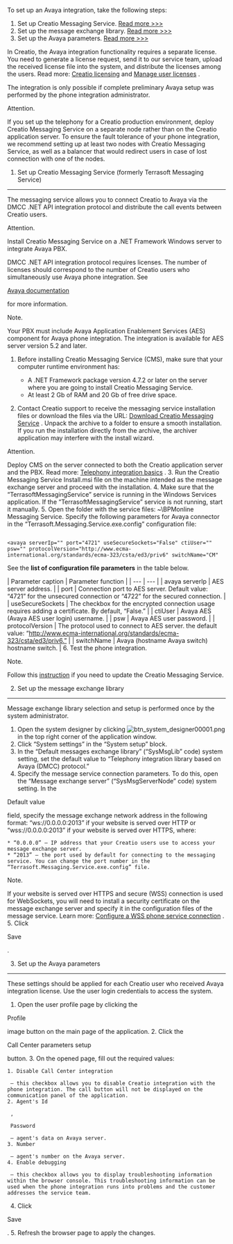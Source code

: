 


 To set up an Avaya integration, take the following steps:
 


1. Set up Creatio Messaging Service.
 [Read more >>>](#title-1574-1)
2. Set up the message exchange library.
 [Read more >>>](#title-1574-2)
3. Set up the Avaya parameters.
 [Read more >>>](#title-1574-3)



 In Creatio, the Avaya integration functionality requires a separate license. You need to generate a license request, send it to our service team, upload the received license file into the system, and distribute the licenses among the users. Read more:
 [Creatio licensing](/docs/7-18/user/setup_and_administration/licensing/licensing_overview/creatio_licensing) 
 and
 [Manage user licenses](/docs/7-18/user/setup_and_administration/licensing/manage_licenses/manage_user_licenses) 
 .
 



 The integration is only possible if complete preliminary Avaya setup was performed by the phone integration administrator.
 





 Attention.
 
 If you set up the telephony for a Creatio production environment, deploy Creatio Messaging Service on a separate node rather than on the Creatio application server. To ensure the fault tolerance of your phone integration, we recommend setting up at least two nodes with Creatio Messaging Service, as well as a balancer that would redirect users in case of lost connection with one of the nodes.
 




 1. Set up Creatio Messaging Service (formerly Terrasoft Messaging Service)
----------------------------------------------------------------------------



 The messaging service allows you to connect Creatio to Avaya via the DMCC .NET API integration protocol and distribute the call events between Creatio users.
 





 Attention.
 
 Install Creatio Messaging Service on a .NET Framework Windows server to integrate Avaya PBX.
 




 DMCC .NET API integration protocol requires licenses. The number of licenses should correspond to the number of Creatio users who simultaneously use Avaya phone integration. See
 
[Avaya documentation](https://support.avaya.com/documents/) 

 for more information.
 





 Note.
 
 Your PBX must include Avaya Application Enablement Services (AES) component for Avaya phone integration. The integration is available for AES server version 5.2 and later.
 



1. Before installing Creatio Messaging Service (CMS), make sure that your computer runtime environment has:
 


	* A .NET Framework package version 4.7.2 or later on the server where you are going to install Creatio Messaging Service.
	* At least 2 Gb of RAM and 20 Gb of free drive space.
2. Contact Creatio support to receive the messaging service installation files or download the files via the URL:
 [Download Creatio Messaging Service](https://academy.creatio.com/sites/default/files/documents/downloads/CreatioMessagingService/7.18.0.808.zip) 
 . Unpack the archive to a folder to ensure a smooth installation. If you run the installation directly from the archive, the archiver application may interfere with the install wizard.
 


 Attention.
 
 Deploy CMS on the server connected to both the Creatio application server and the PBX. Read more:
 [Telephony integration basics](/docs/7-18/developer/application_components/telephony_integration/telephony_integration_basics/overview) 
 .
3. Run the Creatio Messaging Service Install.msi file on the machine intended as the message exchange server and proceed with the installation.
4. Make sure that the “TerrasoftMessagingService” service is running in the Windows Services application. If the “TerrasoftMessagingService” service is not running, start it manually.
5. Open the folder with the service files: ~\BPMonline Messaging Service. Specify the following parameters for Avaya connector in the “Terrasoft.Messaging.Service.exe.config” configuration file:
 






```

<avaya serverIp="" port="4721" useSecureSockets="False" ctiUser="" psw="" protocolVersion="http://www.ecma-international.org/standards/ecma-323/csta/ed3/priv6" switchName="CM"
```





 See the
 **list of configuration file parameters** 
 in the table below.
 





| 
 Parameter caption
  | 
 Parameter function
  |
| --- | --- |
| 
 avaya serverIp
  | 
 AES server address.
  |
| 
 port
  | 
 Connection port to AES server. Default value: “4721” for the unsecured connection or “4722” for the secured connection.
  |
| 
 useSecureSockets
  | 
 The checkbox for the encrypted connection usage requires adding a certificate. By default, “False.”
  |
| 
 ctiUser
  | 
 Avaya AES (Avaya AES user login) username.
  |
| 
 psw
  | 
 Avaya AES user password.
  |
| 
 protocolVersion
  | 
 The protocol used to connect to AES server. the default value: “http://www.ecma-international.org/standards/ecma-323/csta/ed3/priv6.”
  |
| 
 switchName
  | 
 Avaya (hostname Avaya switch) hostname switch.
  |
6. Test the phone integration.





 Note.
 
 Follow this
 [instruction](/docs/8-0/user/more_apps/phone_integration_connectors/faq/creatio_phone_integration_faq#title-1974-14) 
 if you need to update the Creatio Messaging Service.
 




 2. Set up the message exchange library
----------------------------------------



 Message exchange library selection and setup is performed once by the system administrator.
 


1. Open the system designer by clicking
 ![btn_system_designer00001.png](/sites/default/files/documents/docs/product/bpm'online%20administration/administration/7.16.0/BPMonlineHelp/chapter_telephony_setup/btn_system_designer00001.png)
 in the top right corner of the application window.
2. Click “System settings” in the “System setup” block.
3. In the “Default messages exchange library” (“SysMsgLib” code) system setting, set the default value to “Telephony integration library based on Avaya (DMCC) protocol.”
4. Specify the message service connection parameters. To do this, open the “Message exchange server” (“SysMsgServerNode” code) system setting. In the
 
 Default value
 
 field, specify the message exchange network address in the following format: “ws://0.0.0.0:2013” if your website is served over HTTP or “wss://0.0.0.0:2013” if your website is served over HTTPS, where:
 


	* “0.0.0.0” – IP address that your Creatio users use to access your message exchange server.
	* “2013” – the port used by default for connecting to the messaging service. You can change the port number in the “Terrasoft.Messaging.Service.exe.config” file.


 Note.
 
 If your website is served over HTTPS and secure (WSS) connection is used for WebSockets, you will need to install a security certificate on the message exchange server and specify it in the configuration files of the message service. Learn more:
 [Configure a WSS phone service connection](https://academy.creatio.com/documents?id=1755) 
 .
5. Click
 
 Save
 
 .



 3. Set up the Avaya parameters
--------------------------------



 These settings should be applied for each Creatio user who received Avaya integration license. Use the user login credentials to access the system.
 


1. Open the user profile page by clicking the
 
 Profile
 
 image button on the main page of the application.
2. Click the
 
 Call Center parameters setup
 
 button.
3. On the opened page, fill out the required values:
 


	1. Disable Call Center integration
	 
	 – this checkbox allows you to disable Creatio integration with the phone integration. The call button will not be displayed on the communication panel of the application.
	2. Agent's Id
	 
	 ,
	 
	 Password
	 
	 – agent's data on Avaya server.
	3. Number
	 
	 – agent's number on the Avaya server.
	4. Enable debugging
	 
	 – this checkbox allows you to display troubleshooting information within the browser console. This troubleshooting information can be used when the phone integration runs into problems and the customer addresses the service team.
4. Click
 
 Save
 
 .
5. Refresh the browser page to apply the changes.




